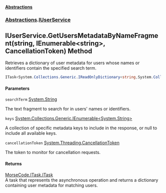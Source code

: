 #### [Abstractions](../../index.md 'index')
### [Abstractions](../index.md 'Abstractions').[IUserService](index.md 'Abstractions\.IUserService')

## IUserService\.GetUsersMetadataByNameFragment\(string, IEnumerable\<string\>, CancellationToken\) Method

Retrieves a dictionary of user metadata for users whose names or identifiers contain the specified search term\.

```csharp
ITask<System.Collections.Generic.IReadOnlyDictionary<string,System.Collections.Generic.IReadOnlyDictionary<string,string?>?>?> GetUsersMetadataByNameFragment(string searchTerm, System.Collections.Generic.IEnumerable<string>? keys, System.Threading.CancellationToken cancellationToken);
```
#### Parameters

<a name='Abstractions.IUserService.GetUsersMetadataByNameFragment(string,System.Collections.Generic.IEnumerable_string_,System.Threading.CancellationToken).searchTerm'></a>

`searchTerm` [System\.String](https://learn.microsoft.com/en-us/dotnet/api/system.string 'System\.String')

The text fragment to search for in users' names or identifiers\.

<a name='Abstractions.IUserService.GetUsersMetadataByNameFragment(string,System.Collections.Generic.IEnumerable_string_,System.Threading.CancellationToken).keys'></a>

`keys` [System\.Collections\.Generic\.IEnumerable&lt;](https://learn.microsoft.com/en-us/dotnet/api/system.collections.generic.ienumerable-1 'System\.Collections\.Generic\.IEnumerable\`1')[System\.String](https://learn.microsoft.com/en-us/dotnet/api/system.string 'System\.String')[&gt;](https://learn.microsoft.com/en-us/dotnet/api/system.collections.generic.ienumerable-1 'System\.Collections\.Generic\.IEnumerable\`1')

A collection of specific metadata keys to include in the response, or null to include all available keys\.

<a name='Abstractions.IUserService.GetUsersMetadataByNameFragment(string,System.Collections.Generic.IEnumerable_string_,System.Threading.CancellationToken).cancellationToken'></a>

`cancellationToken` [System\.Threading\.CancellationToken](https://learn.microsoft.com/en-us/dotnet/api/system.threading.cancellationtoken 'System\.Threading\.CancellationToken')

The token to monitor for cancellation requests\.

#### Returns
[MorseCode\.ITask\.ITask](https://learn.microsoft.com/en-us/dotnet/api/morsecode.itask.itask 'MorseCode\.ITask\.ITask')  
A task that represents the asynchronous operation and returns a dictionary containing user metadata for matching users\.